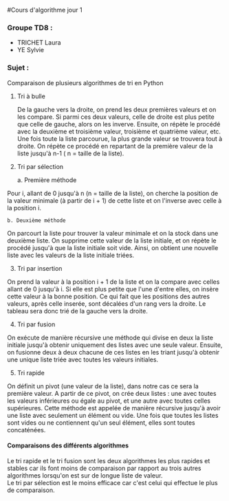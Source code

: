 #Cours d'algorithme jour 1 

### Groupe TD8 : 
* TRICHET Laura
* YE Sylvie

### Sujet :
Comparaison de plusieurs algorithmes de tri en Python

1. Tri à bulle    


   De la gauche vers la droite, on prend les deux premières valeurs et on les compare. Si parmi ces deux valeurs, celle de 
   droite est plus petite que celle de gauche, alors on les inverve. Ensuite, on répète le procédé avec la deuxième et 
   troisième valeur, troisième et quatrième valeur, etc. 
   Une fois toute la liste parcourue, la plus grande valeur se trouvera tout à droite.
   On répète ce procédé en repartant de la première valeur de la liste jusqu'à n-1 ( n = taille de la liste).  

2. Tri par sélection    


    a. Première méthode


Pour i, allant de 0 jusqu'à n (n = taille de la liste), on cherche la position de la valeur minimale (à partir de i + 1) 
de cette liste et on l'inverse avec celle à la position i.

    b. Deuxième méthode   
   
On parcourt la liste pour trouver la valeur minimale et on la stock dans une deuxième liste.
On supprime cette valeur de la liste initiale, et on répète le procédé jusqu'à que la liste initiale soit vide.
Ainsi, on obtient une nouvelle liste avec les valeurs de la liste initiale triées.

3. Tri par insertion 
   
On prend la valeur à la position i + 1 de la liste et on la compare avec celles allant de 0 jusqu'à i. Si elle est plus 
petite que l'une d'entre elles, on insère cette valeur à la bonne position. Ce qui fait que les positions des autres 
valeurs, après celle inserée, sont décalées d'un rang vers la droite. Le tableau sera donc trié de la gauche vers la droite.

4. Tri par fusion 
   
On exécute de manière récursive une méthode qui divise en deux la liste initiale jusqu'à obtenir uniquement des 
listes avec une seule valeur. Ensuite, on fusionne deux à deux chacune de ces listes en les triant jusqu'à obtenir une unique liste
triée avec toutes les valeurs initiales.

5. Tri rapide

On définit un pivot (une valeur de la liste), dans notre cas ce sera la première valeur. A partir de ce pivot, on crée 
deux listes : une avec toutes les valeurs inférieures ou égale au pivot, et une autre avec toutes celles supérieures. 
Cette méthode est appelée de manière récursive jusqu'à avoir une liste avec seulement un élément ou vide. Une fois que toutes
les listes sont vides ou ne contiennent qu'un seul élément, elles sont toutes concaténées. 

#### Comparaisons des différents algorithmes
Le tri rapide et le tri fusion sont les deux algorithmes les plus rapides et stables car ils font moins de comparaison 
par rapport au trois autres algorithmes lorsqu'on est sur de longue liste de valeur.   
Le tri par sélection est le moins efficace car c'est celui qui effectue le plus de comparaison. 